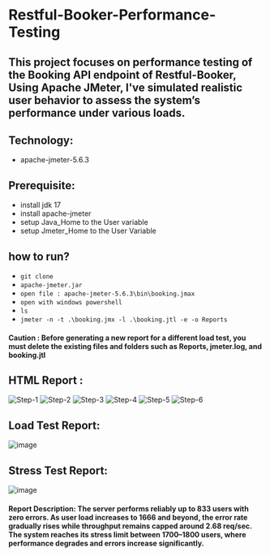 # Restful-Booker-Performance-Testing

## This project focuses on performance testing of the Booking API endpoint of Restful-Booker,  Using Apache JMeter, I've simulated realistic user behavior to assess the system’s performance under various loads.

## Technology:
- apache-jmeter-5.6.3

## Prerequisite:
- install jdk 17
- install apache-jmeter
- setup Java_Home to the User variable
- setup Jmeter_Home to the User Variable

## how to run?
- ``` git clone ```
- ``` apache-jmeter.jar ```
- ``` open file : apache-jmeter-5.6.3\bin\booking.jmax ```
- ``` open with windows powershell ```
-  ``` ls ```
- ``` jmeter -n -t .\booking.jmx -l .\booking.jtl -e -o Reports ```

#### Caution : Before generating a new report for a different load test, you must delete the existing files and folders such as Reports, jmeter.log, and booking.jtl

## HTML Report :
![Step-1](https://github.com/user-attachments/assets/4f9bde67-a6a1-4367-bf0d-dd71ea06e91d)
![Step-2](https://github.com/user-attachments/assets/1ea6caf7-550b-449e-9bcb-c3f0bbc8f1b7)
![Step-3](https://github.com/user-attachments/assets/f4e3aa23-4b38-4b70-a983-6b1a7ed52fc9)
![Step-4](https://github.com/user-attachments/assets/f91e5762-e062-42f1-b92c-7fe36646a84a)
![Step-5](https://github.com/user-attachments/assets/b47c3d34-d9a5-43c3-9bbe-a316ae4f0ce9)
![Step-6](https://github.com/user-attachments/assets/e8cbcc4b-9240-4a59-bfdc-b2ce9a7a8991)

## Load Test Report:
![image](https://github.com/user-attachments/assets/dc8e70e1-070c-4c7d-85b6-c59f8681868e)

## Stress Test Report:
![image](https://github.com/user-attachments/assets/e0586e0d-e90c-4f99-a6fe-e21114bf0995)

#### Report Description: The server performs reliably up to 833 users with zero errors. As user load increases to 1666 and beyond, the error rate gradually rises while throughput remains capped around 2.68 req/sec. The system reaches its stress limit between 1700–1800 users, where performance degrades and errors increase significantly.







